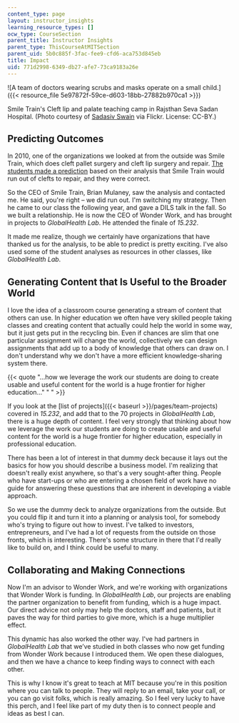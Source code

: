 ```yaml
---
content_type: page
layout: instructor_insights
learning_resource_types: []
ocw_type: CourseSection
parent_title: Instructor Insights
parent_type: ThisCourseAtMITSection
parent_uid: 5b0c885f-3fac-fee9-cfd6-aca753d845eb
title: Impact
uid: 771d2998-6349-db27-afe7-73ca9183a26e
---
```


![A team of doctors wearing scrubs and masks operate on a small child.]({{< resource_file 5e97872f-59ce-d603-18bb-27882b970ca1 >}})  

Smile Train's Cleft lip and palate teaching camp in Rajsthan Seva Sadan Hospital. (Photo courtesy of [Sadasiv Swain](https://www.flickr.com/photos/sswain_1999/9516878236) via Flickr. License: CC-BY.)

Predicting Outcomes
-------------------

In 2010, one of the organizations we looked at from the outside was Smile Train, which does cleft pallet surgery and cleft lip surgery and repair. [The students made a prediction](http://globalhealth.mit.edu/smiletrain/) based on their analysis that Smile Train would run out of clefts to repair, and they were correct.

So the CEO of Smile Train, Brian Mulaney, saw the analysis and contacted me. He said, you're right – we did run out. I'm switching my strategy. Then he came to our class the following year, and gave a DILS talk in the fall. So we built a relationship. He is now the CEO of Wonder Work, and has brought in projects to _GlobalHealth Lab_. He attended the finale of _15.232_.

It made me realize, though we certainly have organizations that have thanked us for the analysis, to be able to predict is pretty exciting. I've also used some of the student analyses as resources in other classes, like _GlobalHealth Lab_.

Generating Content that Is Useful to the Broader World
------------------------------------------------------

I love the idea of a classroom course generating a stream of content that others can use. In higher education we often have very skilled people taking classes and creating content that actually could help the world in some way, but it just gets put in the recycling bin. Even if chances are slim that one particular assignment will change the world, collectively we can design assignments that add up to a body of knowledge that others can draw on. I don't understand why we don't have a more efficient knowledge-sharing system there.

{{< quote "...how we leverage the work our students are doing to create usable and useful content for the world is a huge frontier for higher education..." " " >}}

If you look at the [list of projects]({{< baseurl >}}/pages/team-projects) covered in _15.232_, and add that to the 70 projects in _GlobalHealth Lab_, there is a huge depth of content. I feel very strongly that thinking about how we leverage the work our students are doing to create usable and useful content for the world is a huge frontier for higher education, especially in professional education.

There has been a lot of interest in that dummy deck because it lays out the basics for how you should describe a business model. I'm realizing that doesn't really exist anywhere, so that's a very sought-after thing. People who have start-ups or who are entering a chosen field of work have no guide for answering these questions that are inherent in developing a viable approach.

So we use the dummy deck to analyze organizations from the outside. But you could flip it and turn it into a planning or analysis tool, for somebody who's trying to figure out how to invest. I've talked to investors, entrepreneurs, and I've had a lot of requests from the outside on those fronts, which is interesting. There's some structure in there that I'd really like to build on, and I think could be useful to many.

Collaborating and Making Connections
------------------------------------

Now I'm an advisor to Wonder Work, and we're working with organizations that Wonder Work is funding. In _GlobalHealth Lab_, our projects are enabling the partner organization to benefit from funding, which is a huge impact. Our direct advice not only may help the doctors, staff and patients, but it paves the way for third parties to give more, which is a huge multiplier effect.

This dynamic has also worked the other way. I've had partners in _GlobalHealth Lab_ that we’ve studied in both classes who now get funding from Wonder Work because I introduced them. We open these dialogues, and then we have a chance to keep finding ways to connect with each other.

This is why I know it's great to teach at MIT because you're in this position where you can talk to people. They will reply to an email, take your call, or you can go visit folks, which is really amazing. So I feel very lucky to have this perch, and I feel like part of my duty then is to connect people and ideas as best I can.